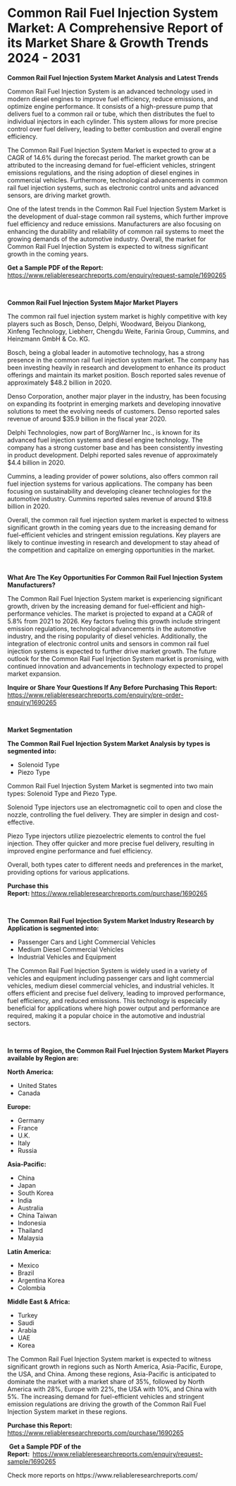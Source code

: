 <p><h1>Common Rail Fuel Injection System Market: A Comprehensive Report of its Market Share & Growth Trends 2024 - 2031</h1></p><p><strong>Common Rail Fuel Injection System Market Analysis and Latest Trends</strong></p>
<p><p>Common Rail Fuel Injection System is an advanced technology used in modern diesel engines to improve fuel efficiency, reduce emissions, and optimize engine performance. It consists of a high-pressure pump that delivers fuel to a common rail or tube, which then distributes the fuel to individual injectors in each cylinder. This system allows for more precise control over fuel delivery, leading to better combustion and overall engine efficiency.</p><p>The Common Rail Fuel Injection System Market is expected to grow at a CAGR of 14.6% during the forecast period. The market growth can be attributed to the increasing demand for fuel-efficient vehicles, stringent emissions regulations, and the rising adoption of diesel engines in commercial vehicles. Furthermore, technological advancements in common rail fuel injection systems, such as electronic control units and advanced sensors, are driving market growth.</p><p>One of the latest trends in the Common Rail Fuel Injection System Market is the development of dual-stage common rail systems, which further improve fuel efficiency and reduce emissions. Manufacturers are also focusing on enhancing the durability and reliability of common rail systems to meet the growing demands of the automotive industry. Overall, the market for Common Rail Fuel Injection System is expected to witness significant growth in the coming years.</p></p>
<p><strong>Get a Sample PDF of the Report:&nbsp;</strong> <a href="https://www.reliableresearchreports.com/enquiry/request-sample/1690265">https://www.reliableresearchreports.com/enquiry/request-sample/1690265</a></p>
<p>&nbsp;</p>
<p><strong>Common Rail Fuel Injection System Major Market Players</strong></p>
<p><p>The common rail fuel injection system market is highly competitive with key players such as Bosch, Denso, Delphi, Woodward, Beiyou Diankong, Xinfeng Technology, Liebherr, Chengdu Weite, Farinia Group, Cummins, and Heinzmann GmbH & Co. KG.</p><p>Bosch, being a global leader in automotive technology, has a strong presence in the common rail fuel injection system market. The company has been investing heavily in research and development to enhance its product offerings and maintain its market position. Bosch reported sales revenue of approximately $48.2 billion in 2020.</p><p>Denso Corporation, another major player in the industry, has been focusing on expanding its footprint in emerging markets and developing innovative solutions to meet the evolving needs of customers. Denso reported sales revenue of around $35.9 billion in the fiscal year 2020.</p><p>Delphi Technologies, now part of BorgWarner Inc., is known for its advanced fuel injection systems and diesel engine technology. The company has a strong customer base and has been consistently investing in product development. Delphi reported sales revenue of approximately $4.4 billion in 2020.</p><p>Cummins, a leading provider of power solutions, also offers common rail fuel injection systems for various applications. The company has been focusing on sustainability and developing cleaner technologies for the automotive industry. Cummins reported sales revenue of around $19.8 billion in 2020.</p><p>Overall, the common rail fuel injection system market is expected to witness significant growth in the coming years due to the increasing demand for fuel-efficient vehicles and stringent emission regulations. Key players are likely to continue investing in research and development to stay ahead of the competition and capitalize on emerging opportunities in the market.</p></p>
<p>&nbsp;</p>
<p><strong>What Are The Key Opportunities For Common Rail Fuel Injection System Manufacturers?</strong></p>
<p><p>The Common Rail Fuel Injection System market is experiencing significant growth, driven by the increasing demand for fuel-efficient and high-performance vehicles. The market is projected to expand at a CAGR of 5.8% from 2021 to 2026. Key factors fueling this growth include stringent emission regulations, technological advancements in the automotive industry, and the rising popularity of diesel vehicles. Additionally, the integration of electronic control units and sensors in common rail fuel injection systems is expected to further drive market growth. The future outlook for the Common Rail Fuel Injection System market is promising, with continued innovation and advancements in technology expected to propel market expansion.</p></p>
<p><strong>Inquire or Share Your Questions If Any Before Purchasing This Report:</strong> <a href="https://www.reliableresearchreports.com/enquiry/pre-order-enquiry/1690265">https://www.reliableresearchreports.com/enquiry/pre-order-enquiry/1690265</a></p>
<p>&nbsp;</p>
<p><strong>Market Segmentation</strong></p>
<p><strong>The Common Rail Fuel Injection System Market Analysis by types is segmented into:</strong></p>
<p><ul><li>Solenoid Type</li><li>Piezo Type</li></ul></p>
<p><p>Common Rail Fuel Injection System Market is segmented into two main types: Solenoid Type and Piezo Type. </p><p>Solenoid Type injectors use an electromagnetic coil to open and close the nozzle, controlling the fuel delivery. They are simpler in design and cost-effective.</p><p>Piezo Type injectors utilize piezoelectric elements to control the fuel injection. They offer quicker and more precise fuel delivery, resulting in improved engine performance and fuel efficiency.</p><p>Overall, both types cater to different needs and preferences in the market, providing options for various applications.</p></p>
<p><strong>Purchase this Report:&nbsp;</strong><a href="https://www.reliableresearchreports.com/purchase/1690265">https://www.reliableresearchreports.com/purchase/1690265</a></p>
<p>&nbsp;</p>
<p><strong>The Common Rail Fuel Injection System Market Industry Research by Application is segmented into:</strong></p>
<p><ul><li>Passenger Cars and Light Commercial Vehicles</li><li>Medium Diesel Commercial Vehicles</li><li>Industrial Vehicles and Equipment</li></ul></p>
<p><p>The Common Rail Fuel Injection System is widely used in a variety of vehicles and equipment including passenger cars and light commercial vehicles, medium diesel commercial vehicles, and industrial vehicles. It offers efficient and precise fuel delivery, leading to improved performance, fuel efficiency, and reduced emissions. This technology is especially beneficial for applications where high power output and performance are required, making it a popular choice in the automotive and industrial sectors.</p></p>
<p>&nbsp;</p>
<p><strong>In terms of Region, the Common Rail Fuel Injection System Market Players available by Region are:</strong></p>
<p>
    <p> <strong> North America: </strong>
        <ul>
            <li>United States</li>
            <li>Canada</li>
        </ul>
        </p> 
    <p> <strong> Europe: </strong>
        <ul>
            <li>Germany</li>
            <li>France</li>
            <li>U.K.</li>
            <li>Italy</li>
            <li>Russia</li>
        </ul>
        </p> 
    <p> <strong> Asia-Pacific: </strong>
        <ul>
            <li>China</li>
            <li>Japan</li>
            <li>South Korea</li>
            <li>India</li>
            <li>Australia</li>
            <li>China Taiwan</li>
            <li>Indonesia</li>
            <li>Thailand</li>
            <li>Malaysia</li>
        </ul>
        </p> 
    <p> <strong> Latin America: </strong>
        <ul>
            <li>Mexico</li>
            <li>Brazil</li>
            <li>Argentina Korea</li>
            <li>Colombia</li>
        </ul>
        </p> 
    <p> <strong> Middle East & Africa: </strong>
        <ul>
            <li>Turkey</li>
            <li>Saudi</li>
            <li>Arabia</li>
            <li>UAE</li>
            <li>Korea</li>
        </ul>
    </p>
    </p>
<p><p>The Common Rail Fuel Injection System market is expected to witness significant growth in regions such as North America, Asia-Pacific, Europe, the USA, and China. Among these regions, Asia-Pacific is anticipated to dominate the market with a market share of 35%, followed by North America with 28%, Europe with 22%, the USA with 10%, and China with 5%. The increasing demand for fuel-efficient vehicles and stringent emission regulations are driving the growth of the Common Rail Fuel Injection System market in these regions.</p></p>
<p><strong>Purchase this Report: </strong><a href="https://www.reliableresearchreports.com/purchase/1690265">https://www.reliableresearchreports.com/purchase/1690265</a></p>
<p>&nbsp;<strong>Get a Sample PDF of the Report:&nbsp;&nbsp;</strong><a href="https://www.reliableresearchreports.com/enquiry/request-sample/1690265">https://www.reliableresearchreports.com/enquiry/request-sample/1690265</a></p>
<p><strong></strong></p>
<p>Check more reports on https://www.reliableresearchreports.com/</p>